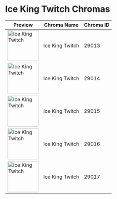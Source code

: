 # Ice King Twitch Chromas

| Preview | Chroma Name | Chroma ID |
|---|---|---|
| <img src='https://raw.communitydragon.org/latest/plugins/rcp-be-lol-game-data/global/default/v1/champion-chroma-images/29/29013.png' alt='Ice King Twitch' width='100'> | Ice King Twitch | 29013 |
| <img src='https://raw.communitydragon.org/latest/plugins/rcp-be-lol-game-data/global/default/v1/champion-chroma-images/29/29014.png' alt='Ice King Twitch' width='100'> | Ice King Twitch | 29014 |
| <img src='https://raw.communitydragon.org/latest/plugins/rcp-be-lol-game-data/global/default/v1/champion-chroma-images/29/29015.png' alt='Ice King Twitch' width='100'> | Ice King Twitch | 29015 |
| <img src='https://raw.communitydragon.org/latest/plugins/rcp-be-lol-game-data/global/default/v1/champion-chroma-images/29/29016.png' alt='Ice King Twitch' width='100'> | Ice King Twitch | 29016 |
| <img src='https://raw.communitydragon.org/latest/plugins/rcp-be-lol-game-data/global/default/v1/champion-chroma-images/29/29017.png' alt='Ice King Twitch' width='100'> | Ice King Twitch | 29017 |
